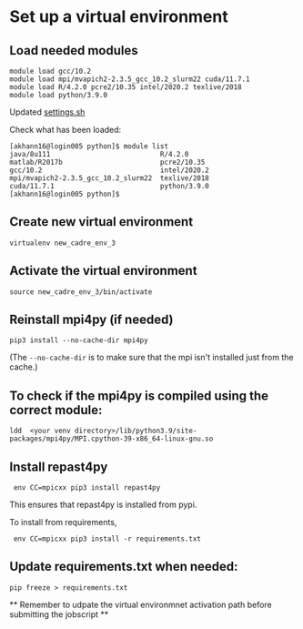 # Set up a virtual environment

## Load needed modules

```
module load gcc/10.2
module load mpi/mvapich2-2.3.5_gcc_10.2_slurm22 cuda/11.7.1
module load R/4.2.0 pcre2/10.35 intel/2020.2 texlive/2018
module load python/3.9.0                            
```

Updated [settings.sh](https://github.com/khanna-lab/cadre/commit/3f7ee2b12e99b6bd446738179f935e7d2167dd9d)

Check what has been loaded:

```
[akhann16@login005 python]$ module list
java/8u111                           R/4.2.0                              
matlab/R2017b                        pcre2/10.35                          
gcc/10.2                             intel/2020.2                         
mpi/mvapich2-2.3.5_gcc_10.2_slurm22  texlive/2018                         
cuda/11.7.1                          python/3.9.0                         
[akhann16@login005 python]$                        
```

## Create new virtual environment

```
virtualenv new_cadre_env_3
```

## Activate the virtual environment

```
source new_cadre_env_3/bin/activate
```

## Reinstall mpi4py (if needed)

```
pip3 install --no-cache-dir mpi4py
```

(The `--no-cache-dir` is to make sure that the mpi isn't installed just from the cache.)

## To check if the mpi4py is compiled using the correct module:

```
ldd  <your venv directory>/lib/python3.9/site-packages/mpi4py/MPI.cpython-39-x86_64-linux-gnu.so
```

## Install repast4py

```
 env CC=mpicxx pip3 install repast4py
```

This ensures that repast4py is installed from pypi.

To install from requirements, 


```
 env CC=mpicxx pip3 install -r requirements.txt 
```

## Update requirements.txt when needed:

```
pip freeze > requirements.txt
```

** Remember to udpate the virtual environmnet activation path before submitting the jobscript **
